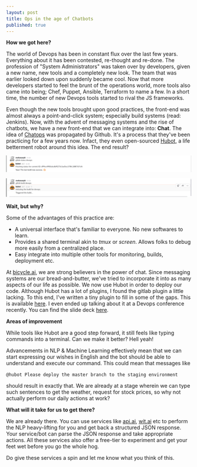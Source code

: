 ```yaml
---
layout: post
title: Ops in the age of Chatbots
published: true
---
```


**How we got here?**

The world of Devops has been in constant flux over the last few years.
Everything about it has been contested, re-thought and re-done.
The profession of "System Administrators" was taken over by developers, given a new name, new tools and a completely new look.
The team that was earlier looked down upon suddenly became cool.
Now that more developers started to feel the brunt of the operations world,
more tools also came into being; Chef, Puppet, Ansible, Terraform to name a few.
In a short time, the number of new Devops tools started to rival the JS frameworks.

Even though the new tools brought upon good practices, the front-end was almost always a point-and-click system; especially build systems (read: Jenkins).
Now, with the advent of messaging systems and the rise of chatbots, we have a new front-end that we can integrate into: **Chat**.
The idea of [Chatops](https://speakerdeck.com/jnewland/chatops-at-github) was propagated by Github. It's a process that they've been practicing for a few years now. Infact, they even open-sourced [Hubot](https://hubot.github.com/), a life betterment robot around this idea. The end result?

![gitlab-status-screenshot](../images/hubot-gitlab-status-screenshot.png)


![gitlab-status-screenshot](../images/hubot-gitlab-build-screenshot.png)

**Wait, but why?**

Some of the advantages of this practice are:
* A universal interface that's familiar to everyone. No new softwares to learn.
* Provides a shared terminal akin to *tmux* or *screen*. Allows folks to debug more easily from a centralized place.
* Easy integrate into multiple other tools for monitoring, builds, deployment etc.

At [bicycle.ai](https://bicycle.ai), we are strong believers in the power of chat. Since messaging systems are our bread-and-butter,
we've tried to incorporate it into as many aspects of our life as possible. We now use Hubot in order to deploy our code.
Although Hubot has a lot of plugins, I found the gitlab plugin a little lacking. To this end, I've written a tiny plugin to fill in some of the gaps.
This is available [here](https://github.com/mohanarpit/hubot-gitlab-ci). I even ended up talking about it at a Devops conference recently. You can find the slide deck [here](../presentations/chatops-deck.html).

**Areas of improvement**

While tools like Hubot are a good step forward, it still feels like typing commands into a terminal.
Can we make it better? Hell yeah!

Advancements in NLP & Machine Learning effectively mean that we can start expressing our wishes in English and the bot should be able to understand and execute our command. This could mean that messages like

```
@hubot Please deploy the master branch to the staging environment
```

should result in exactly that. We are already at a stage wherein we can type such sentences to get the weather, request for stock prices, so why not actually perform our daily actions at work?

**What will it take for us to get there?**

We are already there. You can use services like [api.ai](https://api.ai), [wit.ai](https://wit.ai) etc to perform the NLP heavy-lifting for you and get back a structured JSON response. Your service/bot can parse the JSON response and take appropriate actions. All these services also offer a free-tier to experiment and get your feet wet before you go the whole hog.

Do give these services a spin and let me know what you think of this.
